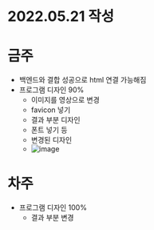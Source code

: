 # 2022.05.21 작성
# 금주
* 백엔드와 결합 성공으로 html 연결 가능해짐
* 프로그램 디자인 90%
  - 이미지를 영상으로 변경
  - favicon 넣기
  - 결과 부분 디자인
  - 폰트 넣기 등
  - 변경된 디자인
  - ![image](https://user-images.githubusercontent.com/101695209/170609886-8fcb1889-e9b7-479c-8cbb-fac8b5f209ff.png)

# 차주
* 프로그램 디자인 100%
  - 결과 부분 변경
